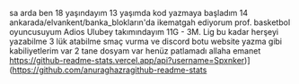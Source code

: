 sa arda ben 18 yaşındayım 13 yaşımda kod yazmaya başladım 14 
ankarada/elvankent/banka_blokların'da ikematgah ediyorum
prof. basketbol oyuncusuyum Adios Ulubey takımındayım  11G - 3M. Lig 
bu kadar herşeyi yazabilme 3 lük atabilme smaç vurma ve discord botu website yazma gibi kabiliyetlerim var
2 tane dosyam var henüz patlamadı
allaha emanet
https://github-readme-stats.vercel.app/api?username=Spxnker)](https://github.com/anuraghazragithub-readme-stats
